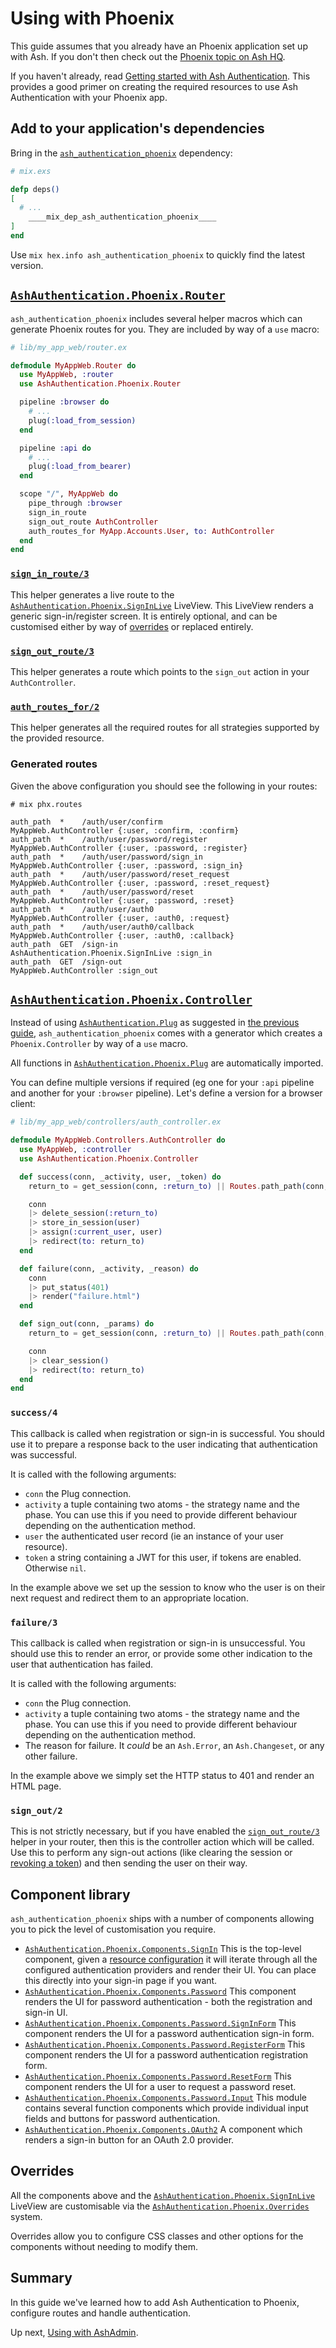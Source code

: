 # Using with Phoenix

This guide assumes that you already have an Phoenix application set up with Ash.
If you don't then check out the [Phoenix topic on Ash
HQ](https://ash-hq.org/docs/guides/ash/2.2.0/topics/phoenix.md).

If you haven't already, read [Getting started with Ash
Authentication](getting_started_01_basic_setup.html). This provides a good
primer on creating the required resources to use Ash Authentication with your
Phoenix app.

## Add to your application's dependencies

Bring in the
[`ash_authentication_phoenix`](https://github.com/team-alembic/ash_authentication_phoenix)
dependency:

```elixir
# mix.exs

defp deps()
[
  # ...
    ____mix_dep_ash_authentication_phoenix____
]
end
```

Use `mix hex.info ash_authentication_phoenix` to quickly find the latest
version.

## [`AshAuthentication.Phoenix.Router`](https://team-alembic.github.io/ash_authentication_phoenix/AshAuthentication.Phoenix.Router.html)

`ash_authentication_phoenix` includes several helper macros which can generate
Phoenix routes for you. They are included by way of a `use` macro:

```elixir
# lib/my_app_web/router.ex

defmodule MyAppWeb.Router do
  use MyAppWeb, :router
  use AshAuthentication.Phoenix.Router

  pipeline :browser do
    # ...
    plug(:load_from_session)
  end

  pipeline :api do
    # ...
    plug(:load_from_bearer)
  end

  scope "/", MyAppWeb do
    pipe_through :browser
    sign_in_route
    sign_out_route AuthController
    auth_routes_for MyApp.Accounts.User, to: AuthController
  end
end
```

### [`sign_in_route/3`](https://team-alembic.github.io/ash_authentication_phoenix/AshAuthentication.Phoenix.Router.html#sign_in_route/3)

This helper generates a live route to the
[`AshAuthentication.Phoenix.SignInLive`](https://team-alembic.github.io/ash_authentication_phoenix/AshAuthentication.Phoenix.SignInLive.html)
LiveView. This LiveView renders a generic sign-in/register screen. It is
entirely optional, and can be customised either by way of
[overrides](https://team-alembic.github.io/ash_authentication_phoenix/AshAuthentication.Phoenix.Overrides.html)
or replaced entirely.

### [`sign_out_route/3`](https://team-alembic.github.io/ash_authentication_phoenix/AshAuthentication.Phoenix.Router.html#sign_out_route/3)

This helper generates a route which points to the `sign_out` action in your `AuthController`.

### [`auth_routes_for/2`](https://team-alembic.github.io/ash_authentication_phoenix/AshAuthentication.Phoenix.Router.html#auth_routes_for/2)

This helper generates all the required routes for all strategies supported by the provided resource.

### Generated routes

Given the above configuration you should see the following in your routes:

```
# mix phx.routes

auth_path  *    /auth/user/confirm                 MyAppWeb.AuthController {:user, :confirm, :confirm}
auth_path  *    /auth/user/password/register       MyAppWeb.AuthController {:user, :password, :register}
auth_path  *    /auth/user/password/sign_in        MyAppWeb.AuthController {:user, :password, :sign_in}
auth_path  *    /auth/user/password/reset_request  MyAppWeb.AuthController {:user, :password, :reset_request}
auth_path  *    /auth/user/password/reset          MyAppWeb.AuthController {:user, :password, :reset}
auth_path  *    /auth/user/auth0                   MyAppWeb.AuthController {:user, :auth0, :request}
auth_path  *    /auth/user/auth0/callback          MyAppWeb.AuthController {:user, :auth0, :callback}
auth_path  GET  /sign-in                           AshAuthentication.Phoenix.SignInLive :sign_in
auth_path  GET  /sign-out                          MyAppWeb.AuthController :sign_out
```

## [`AshAuthentication.Phoenix.Controller`](https://team-alembic.github.io/ash_authentication_phoenix/AshAuthentication.Phoenix.Controller.html)

Instead of using [`AshAuthentication.Plug`](AshAuthentication.Plug.html) as
suggested in [the previous guide](getting_started_01_basic_setup.md),
`ash_authentication_phoenix` comes with a generator which creates a
`Phoenix.Controller` by way of a `use` macro.

All functions in
[`AshAuthentication.Phoenix.Plug`](https://team-alembic.github.io/ash_authentication_phoenix/AshAuthentication.Phoenix.Plug.html)
are automatically imported.

You can define multiple versions if required (eg one for your `:api` pipeline
and another for your `:browser` pipeline). Let's define a version for a browser
client:

```elixir
# lib/my_app_web/controllers/auth_controller.ex

defmodule MyAppWeb.Controllers.AuthController do
  use MyAppWeb, :controller
  use AshAuthentication.Phoenix.Controller

  def success(conn, _activity, user, _token) do
    return_to = get_session(conn, :return_to) || Routes.path_path(conn, :index)

    conn
    |> delete_session(:return_to)
    |> store_in_session(user)
    |> assign(:current_user, user)
    |> redirect(to: return_to)
  end

  def failure(conn, _activity, _reason) do
    conn
    |> put_status(401)
    |> render("failure.html")
  end

  def sign_out(conn, _params) do
    return_to = get_session(conn, :return_to) || Routes.path_path(conn, :index)

    conn
    |> clear_session()
    |> redirect(to: return_to)
  end
end
```

### `success/4`

This callback is called when registration or sign-in is successful. You should
use it to prepare a response back to the user indicating that authentication was
successful.

It is called with the following arguments:

  * `conn` the Plug connection.
  * `activity` a tuple containing two atoms - the strategy name and the phase.
    You can use this if you need to provide different behaviour depending on the
    authentication method.
  * `user` the authenticated user record (ie an instance of your user resource).
  * `token` a string containing a JWT for this user, if tokens are enabled.
    Otherwise `nil`.

In the example above we set up the session to know who the user is on their next
request and redirect them to an appropriate location.

### `failure/3`

This callback is called when registration or sign-in is unsuccessful. You
should use this to render an error, or provide some other indication to the user
that authentication has failed.

It is called with the following arguments:

  * `conn` the Plug connection.
  * `activity` a tuple containing two atoms - the strategy name and the phase.
    You can use this if you need to provide different behaviour depending on the
    authentication method.
  * The reason for failure.  It _could_ be an `Ash.Error`, an `Ash.Changeset`,
    or any other failure.

In the example above we simply set the HTTP status to 401 and render an HTML page.

### `sign_out/2`

This is not strictly necessary, but if you have enabled the
[`sign_out_route/3`](https://team-alembic.github.io/ash_authentication_phoenix/AshAuthentication.Phoenix.Router.html#sign_out_route/3)
helper in your router, then this is the controller action which will be called.
Use this to perform any sign-out actions (like clearing the session or [revoking
a
token](https://team-alembic.github.io/ash_authentication_phoenix/AshAuthentication.Phoenix.Plug.html#revoke_bearer_tokens/2))
and then sending the user on their way.

## Component library

`ash_authentication_phoenix` ships with a number of components allowing you to
pick the level of customisation you require.

  * [`AshAuthentication.Phoenix.Components.SignIn`](https://team-alembic.github.io/ash_authentication_phoenix/AshAuthentication.Phoenix.Components.SignIn.html)
    This is the top-level component, given a [resource
    configuration](t:AshAuthentication.resource_config) it will iterate through
    all the configured authentication providers and render their UI. You can
    place this directly into your sign-in page if you want.
  * [`AshAuthentication.Phoenix.Components.Password`](https://team-alembic.github.io/ash_authentication_phoenix/AshAuthentication.Phoenix.Components.Password.html)
    This component renders the UI for password authentication - both the
    registration and sign-in UI.
  * [`AshAuthentication.Phoenix.Components.Password.SignInForm`](https://team-alembic.github.io/ash_authentication_phoenix/AshAuthentication.Phoenix.Components.Password.SignInForm.html)
    This component renders the UI for a password authentication sign-in form.
  * [`AshAuthentication.Phoenix.Components.Password.RegisterForm`](https://team-alembic.github.io/ash_authentication_phoenix/AshAuthentication.Phoenix.Components.Password.RegisterForm.html)
    This component renders the UI for a password authentication registration
    form.
  * [`AshAuthentication.Phoenix.Components.Password.ResetForm`](https://team-alembic.github.io/ash_authentication_phoenix/AshAuthentication.Phoenix.Components.Password.ResetForm.html)
    This component renders the UI for a user to request a password reset.
  * [`AshAuthentication.Phoenix.Components.Password.Input`](https://team-alembic.github.io/ash_authentication_phoenix/AshAuthentication.Phoenix.Components.Password.Input.html)
    This module contains several function components which provide individual
    input fields and buttons for password authentication.
  * [`AshAuthentication.Phoenix.Components.OAuth2`](https://team-alembic.github.io/ash_authentication_phoenix/AshAuthentication.Phoenix.Components.OAuth2.html)
    A component which renders a sign-in button for an OAuth 2.0 provider.

## Overrides

All the components above and the
[`AshAuthentication.Phoenix.SignInLive`](https://team-alembic.github.io/ash_authentication_phoenix/AshAuthentication.Phoenix.SignInLive.html)
LiveView are customisable via the
[`AshAuthentication.Phoenix.Overrides`](https://team-alembic.github.io/ash_authentication_phoenix/AshAuthentication.Phoenix.Overrides.html)
system.

Overrides allow you to configure CSS classes and other options for the
components without needing to modify them.

## Summary

In this guide we've learned how to add Ash Authentication to Phoenix, configure
routes and handle authentication.

Up next, [Using with
AshAdmin](getting_started_03_admin.html).
